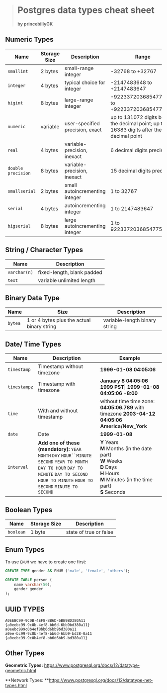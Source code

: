 > # Postgres data types cheat sheet
>
> **by princebillyGK**

<!-- START doctoc -->
<!-- END doctoc -->

## Numeric Types

| Name               | Storage Size | Description                     | Range                                                        |
| ------------------ | ------------ | ------------------------------- | ------------------------------------------------------------ |
| `smallint`         | 2 bytes      | small-range integer             | -32768 to +32767                                             |
| `integer`          | 4 bytes      | typical choice for integer      | -2147483648 to +2147483647                                   |
| `bigint`           | 8 bytes      | large-range integer             | -9223372036854775808 to +9223372036854775807                 |
| `numeric`          | variable     | user-specified precision, exact | up to 131072 digits before the decimal point; up to 16383 digits after the decimal point |
| `real`             | 4 bytes      | variable-precision, inexact     | 6 decimal digits precision                                   |
| `double precision` | 8 bytes      | variable-precision, inexact     | 15 decimal digits precision                                  |
| `smallserial`      | 2 bytes      | small autoincrementing integer  | 1 to 32767                                                   |
| `serial`           | 4 bytes      | autoincrementing integer        | 1 to 2147483647                                              |
| `bigserial`        | 8 bytes      | large autoincrementing integer  | 1 to 9223372036854775807                                     |



## String / Character Types

| Name         | Description                |
| ------------ | -------------------------- |
| `varchar(n)` | fixed-length, blank padded |
| `text`       | variable unlimited length  |



## Binary Data Type

| Name    | Size                                       | Description                   |
| ------- | ------------------------------------------ | ----------------------------- |
| `bytea` | 1 or 4 bytes plus the actual binary string | variable-length binary string |

## Date/ Time Types

| Name         | Description                                                  | Example                                                      |
| ------------ | ------------------------------------------------------------ | ------------------------------------------------------------ |
| `timestamp`  | Timestamp without timezone                                   | **1999-01-08 04:05:06**                                      |
| `timestampz` | Timestamp with timezone                                      | **January 8 04:05:06 1999 PST**\| **1999-01-08 04:05:06 -8:00** |
| `time`       | With and without timestamp                                   | without time time zone: **04:05:06.789**  with timezone **2003-04-12 04:05:06 America/New_York** |
| `date`       | Date                                                         | **1999-01-08**                                               |
| `interval`   | **Add one of these (mandatory):** `YEAR` `MONTH` `DAY` `HOUR``MINUTE` `SECOND` `YEAR TO MONTH` `DAY TO HOUR` `DAY TO MINUTE` `DAY TO SECOND` `HOUR TO MINUTE` `HOUR TO SECOND` `MINUTE TO SECOND` | **Y**	Years<br/>**M**	Months (in the date part)<br/>**W**	Weeks<br/>**D**	Days<br/>**H**	Hours<br/>**M**	Minutes (in the time part)<br/>**S**	Seconds |

## Boolean Types

| Name      | Storage Size | Description            |
| --------- | ------------ | ---------------------- |
| `boolean` | 1 byte       | state of true or false |



## Enum Types

To use `ENUM` we have to create one first:

```SQL
CREATE TYPE gender AS ENUM ('male', 'female', 'others');
```

```sql
CREATE TABLE person (
    name varchar(50),
   	gender gender			
);
```



## **UUID TYPES**

```
A0EEBC99-9C0B-4EF8-BB6D-6BB9BD380A11
{a0eebc99-9c0b-4ef8-bb6d-6bb9bd380a11}
a0eebc999c0b4ef8bb6d6bb9bd380a11
a0ee-bc99-9c0b-4ef8-bb6d-6bb9-bd38-0a11
{a0eebc99-9c0b4ef8-bb6d6bb9-bd380a11}
```



## Other Types

**Geometric Types:** https://www.postgresql.org/docs/12/datatype-geometric.html

**Network Types: **https://www.postgresql.org/docs/12/datatype-net-types.html